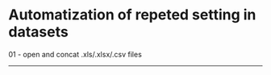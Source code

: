 ﻿# Automatization of repeted setting in datasets

01 - open and concat .xls/.xlsx/.csv files


_____________________________

